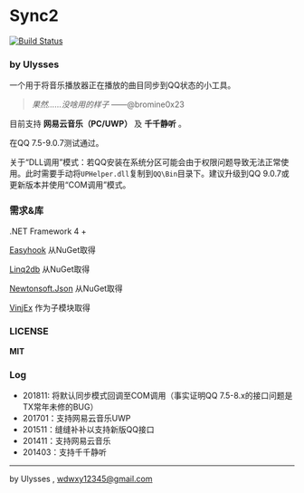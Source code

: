 ﻿# Sync2

[![Build Status](https://ci.appveyor.com/api/projects/status/apiqkde3648ykncb?svg=true)](https://ci.appveyor.com/project/UlyssesWu/sync2)

### by Ulysses

一个用于将音乐播放器正在播放的曲目同步到QQ状态的小工具。

>*果然……没啥用的样子*   ——@bromine0x23

目前支持 **网易云音乐（PC/UWP）** 及 **千千静听** 。

在QQ 7.5-9.0.7测试通过。

关于“DLL调用”模式：若QQ安装在系统分区可能会由于权限问题导致无法正常使用。此时需要手动将`UPHelper.dll`复制到`QQ\Bin`目录下。建议升级到QQ 9.0.7或更新版本并使用“COM调用”模式。

### 需求&库

.NET Framework 4 +

[Easyhook](https://easyhook.github.io/) 从NuGet取得

[Linq2db](https://github.com/linq2db/linq2db) 从NuGet取得

[Newtonsoft.Json](https://github.com/JamesNK/Newtonsoft.Json) 从NuGet取得

[VinjEx](https://github.com/UlyssesWu/VinjEx) 作为子模块取得

### LICENSE

**MIT**

### Log
- 201811: 将默认同步模式回调至COM调用（事实证明QQ 7.5-8.x的接口问题是TX常年未修的BUG）
- 201701：支持网易云音乐UWP
- 201511：缝缝补补以支持新版QQ接口
- 201411：支持网易云音乐
- 201403：支持千千静听

---

by Ulysses , wdwxy12345@gmail.com





